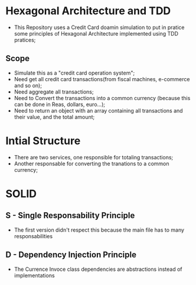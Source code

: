 # Hexagonal Architecture and TDD

- This Repository uses a Credit Card doamin simulation to put in pratice some principles of Hexagonal Architecture implemented using TDD pratices;

## Scope

- Simulate this as a "credit card operation system";
- Need get all credit card transactions(from fiscal machines, e-commerce and so on);
- Need aggregate all transactions;
- Need to Convert the transactions into a common currency (because this can be done in Reas, dollars, euro...);
- Need to return an object with an array containing all transactions and their value, and the total amount;

# Intial Structure

- There are two services, one responsible for totaling transactions;
- Another responsable for converting the tranations to a common currency;

# SOLID

## S - Single Responsability Principle

- The first version didn't respect this because the main file has to many responsabilities

## D - Dependency Injection Principle

- The Currence Invoce class dependencies are abstractions instead of implementations
